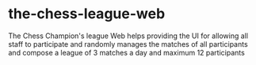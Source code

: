# the-chess-league-web
The Chess Champion's league Web helps providing the UI for allowing all staff to participate and randomly manages the matches of all participants and compose a league of 3 matches a day and maximum 12 participants 
